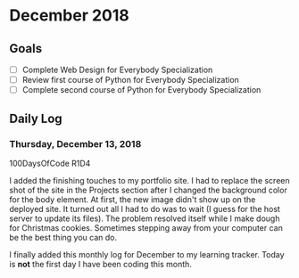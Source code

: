 # December 2018

## Goals

-[ ] Complete Web Design for Everybody Specialization
-[ ] Review first course of Python for Everybody Specialization
-[ ] Complete second course of Python for Everybody Specialization

## Daily Log

### Thursday, December 13, 2018

100DaysOfCode R1D4

I added the finishing touches to my portfolio site. I had to replace the screen shot of the site in the Projects section after I changed the background color for the body element. At first, the new image didn't show up on the deployed site. It turned out all I had to do was to wait (I guess for the host server to update its files). The problem resolved itself while I make dough for Christmas cookies. Sometimes stepping away from your computer can be the best thing you can do.

I finally added this monthly log for December to my learning tracker. Today is **not** the first day I have been coding this month.